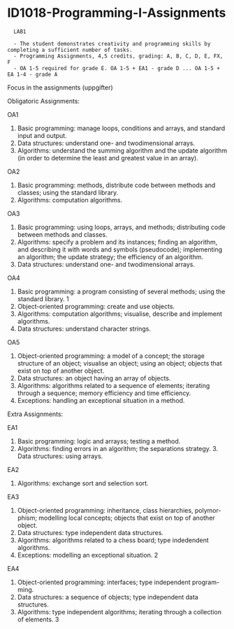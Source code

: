 # ID1018-Programming-I-Assignments

      LAB1
      
      - The student demonstrates creativity and programming skills by completing a sufficient number of tasks.
      - Programming Assignments, 4,5 credits, grading: A, B, C, D, E, FX, F 
      - OA 1-5 required for grade E. OA 1-5 + EA1 - grade D ... OA 1-5 + EA 1-4 - grade A

Focus in the assignments (uppgifter)

Obligatoric Assignments:

OA1
1. Basic programming: manage loops, conditions and arrays, and standard input and output.
2. Data structures: understand one- and twodimensional arrays.
3. Algorithms: understand the summing algorithm and the update algorithm (in order to determine the least and greatest value in an array).

OA2
1. Basic programming: methods, distribute code between methods and classes; using the standard library.
2. Algorithms: computation algorithms.

OA3
1. Basic programming: using loops, arrays, and methods; distributing code between methods and classes.
2. Algorithms: specify a problem and its instances; finding an algorithm, and describing it with words and symbols (pseudocode); implementing an algorithm; the update strategy; the efficiency of an algorithm.
3. Data structures: understand one- and twodimensional arrays.

OA4
1. Basic programming: a program consisting of several methods; using the standard library.
1
2. Object-oriented programming: create and use objects.
3. Algorithms: computation algorithms; visualise, describe and implement algorithms.
4. Data structures: understand character strings.

OA5
1. Object-oriented programming: a model of a concept; the storage structure of an object; visualise an object; using an object; objects that exist on top of another object.
2. Data structures: an object having an array of objects.
3. Algorithms: algorithms related to a sequence of elements; iterating through a sequence; memory efficiency and time efficiency.
4. Exceptions: handling an exceptional situation in a method.

Extra Assignments:

EA1
1. Basic programming: logic and arrayss; testing a method.
2. Algorithms: finding errors in an algorithm; the separations strategy. 3. Data structures: using arrays.

EA2
1. Algorithms: exchange sort and selection sort.

EA3
1. Object-oriented programming: inheritance, class hierarchies, polymor- phism; modelling local concepts; objects that exist on top of another object.
2. Data structures: type independent data structures.
3. Algorithms: algorithms related to a chess board; type indedendent algorithms.
4. Exceptions: modelling an exceptional situation.
2

EA4
1. Object-oriented programming: interfaces; type independent program- ming.
2. Data structures: a sequence of objects; type independent data structures.
3. Algorithms: type independent algorithms; iterating through a collection of elements.
3


